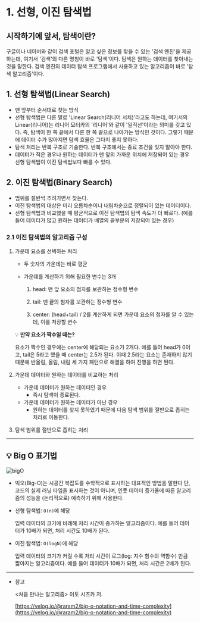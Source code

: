 # 1. 선형, 이진 탐색법

## 시작하기에 앞서, 탐색이란?

구글이나 네이버와 같이 검색 포털은 알고 싶은 정보를 찾을 수 있는 '검색 엔진'을 제공하는데, 여기서 '검색'의 다른 명칭이 바로 '탐색'이다. 탐색은 원하는 데이터를 찾아내는 것을 말한다. 검색 엔진의 데이터 탐색 프로그램에서 사용하고 있는 알고리즘이 바로 '탐색 알고리즘'이다. 

## 1. 선형 탐색법(Linear Search)

- 맨 앞부터 순서대로 찾는 방식
- 선형 탐색법은 다른 말로 'Linear Search(리니어 서치)'라고도 하는데, 여기서의 Linear(리니어)는 리니어 모터카의 '리니어'와 같이 '일직선'이라는 의미를 갖고 있다. 즉, 탐색이 한 쪽 끝에서 다른 한 쪽 끝으로 나아가는 방식인 것이다. 그렇기 때문에 데이터 수가 많아지면 탐색 효율은 그다지 좋지 못하다.
- 탐색 처리는 반복 구조로 기술한다. 반복 구조에서는 종료 조건을 잊지 말아야 한다.
- 데이터가 적은 경우나 원하는 데이터가 맨 앞의 가까운 위치에 저장되어 있는 경우 선형 탐색법이 이진 탐색법보다 빠를 수 있다.

## 2. 이진 탐색법(Binary Search)

- 범위를 절반씩 추려가면서 찾는다.
- 이진 탐색법의 대상은 미리 오름차순이나 내림차순으로 정렬되어 있는 데이터이다.
- 선형 탐색법과 비교했을 때 평균적으로 이진 탐색법의 탐색 속도가 더 빠르다. (예를 들어 데이터가 많고 원하는 데이터가 배열의 끝부분의 저장되어 있는 경우)

### 2.1 이진 탐색법의 알고리즘 구성

1. 가운데 요소를 선택하는 처리
    - 두 숫자의 가운데는 바로 평균
    - 가운데를 계산하기 위해 필요한 변수는 3개

        1) head: 맨 앞 요소의 첨자를 보관하는 정수형 변수

        2) tail: 맨 끝의 첨자를 보관하는 정수형 변수

        3) center: (head+tail) / 2를 계산하게 되면 가운데 요소의 첨자를 알 수 있는데, 이를 저장할 변수

    💡 **만약 요소가 짝수일 때는?**

    요소가 짝수인 경우에는 center에 해당되는 요소가 2개다. 예를 들어 head가 0이고, tail은 5라고 했을 때 center는 2.5가 된다. 이때 2.5라는 요소는 존재하지 않기 때문에 반올림, 올림, 내림 세 가지 패턴으로 해결을 하여 진행을 하면 된다.

2. 가운데 데이터와 원하는 데이터를 비교하는 처리
    - 가운데 데이터가 원하는 데이터인 경우
        - 즉시 탐색이 종료된다.
    - 가운데 데이터가 원하는 데이터가 아닌 경우
        - 원하는 데이터를 찾지 못하였기 때문에 다음 탐색 범위를 절반으로 좁히는 처리로 이동한다.
3. 탐색 범위를 절반으로 좁히는 처리

---

## 💡 Big O 표기법

![bigO](https://user-images.githubusercontent.com/65386533/123521957-f83c5580-d6f4-11eb-9dfd-9aab02f71697.png)

- 빅오(Big-O)는 시공간 복잡도를 수학적으로 표시하는 대표적인 방법을 말한다 단, 코드의 실제 러닝 타임을 표시하는 것이 아니며, 인풋 데이터 증가율에 따른 알고리즘의 성능을 (논리적으로) 예측하기 위해 사용한다.
- 선형 탐색법: `O(n)`에 해당

    입력 데이터의 크기에 비례해 처리 시간이 증가하는 알고리즘이다. 예를 들어 데이터가 10배가 되면, 처리 시간도 10배가 된다.

- 이진 탐색법: `O(logN)`에 해당

    입력 데이터의 크기가 커질 수록 처리 시간이 로그(log: 지수 함수의 역함수) 만큼 짧아지는 알고리즘이다. 예를 들어 데이터가 10배가 되면, 처리 시간은 2배가 된다.

---

- 참고

    <처음 만나는 알고리즘> 이토 시즈카 저.

    [https://velog.io/@raram2/big-o-notation-and-time-complexity](https://velog.io/@raram2/big-o-notation-and-time-complexity)